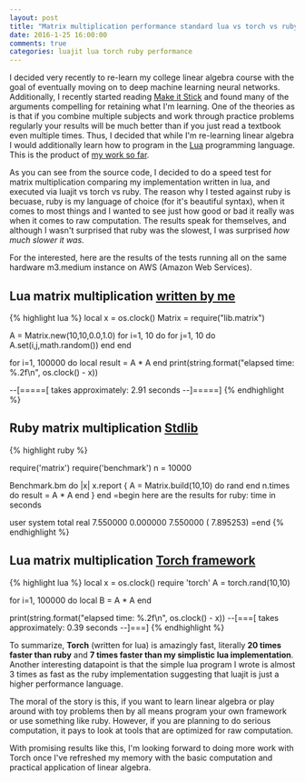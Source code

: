 ```yaml
---
layout: post
title: "Matrix multiplication performance standard lua vs torch vs ruby"
date: 2016-1-25 16:00:00
comments: true
categories: luajit lua torch ruby performance
---
```


I decided very recently to re-learn my college linear algebra course with the goal of eventually moving on to deep machine learning neural networks.  Additionally, I recently started reading [Make it Stick](http://www.amazon.com/Make-It-Stick-Successful-Learning/dp/0674729013) and found many of the arguments compelling for retaining what I'm learning.  One of the theories as is that if you combine multiple subjects and work through practice problems regularly your results will be much better than if you just read a textbook even multiple times.  Thus, I decided that while I'm re-learning linear algebra I would additionally learn how to program in the [Lua](http://www.lua.org/) programming language.  This is the product of [my work so far](https://github.com/johnnyiller/lua_linear_algebra).  

As you can see from the source code, I decided to do a speed test for matrix multiplication comparing my implementation written in lua, and executed via luajit vs torch vs ruby.  The reason why I tested against ruby is becuase, ruby is my language of choice (for it's beautiful syntax), when it comes to most things and I wanted to see just how good or bad it really was when it comes to raw computation.  The results speak for themselves, and although I wasn't surprised that ruby was the slowest, I was surprised *how much slower it was*.

For the interested, here are the results of the tests running all on the same hardware m3.medium instance on AWS (Amazon Web Services).

## Lua matrix multiplication [written by me](https://github.com/johnnyiller/lua_linear_algebra/blob/master/lib/matrix.lua)
{% highlight lua %}
local x = os.clock()
Matrix = require("lib.matrix")

A = Matrix.new(10,10,0.0,1.0)
for i=1, 10 do 
  for j=1, 10 do 
    A.set(i,j,math.random())
  end
end

for i=1, 100000 do
  local result = A * A
end
print(string.format("elapsed time: %.2f\n", os.clock() - x))

--[=====[
takes approximately: 2.91 seconds
--]=====]
{% endhighlight %}

## Ruby matrix multiplication [Stdlib](http://ruby-doc.org/stdlib-2.2.3/libdoc/matrix/rdoc/Matrix.html)
{% highlight ruby %}

require('matrix')
require('benchmark')
n = 10000

Benchmark.bm do |x|
  x.report {
    A = Matrix.build(10,10) do 
          rand
        end
    n.times do 
      result = A * A
    end
  }
end
=begin
here are the results for ruby: time in seconds

user     system      total        real
   7.550000   0.000000   7.550000 (  7.895253)
=end
{% endhighlight %}

## Lua matrix multiplication [Torch framework](http://torch.ch/) 
{% highlight lua %}
local x = os.clock()
require 'torch'
A = torch.rand(10,10)

for i=1, 100000 do
 local B = A * A
end

print(string.format("elapsed time: %.2f\n", os.clock() - x))
--[===[
takes approximately: 0.39 seconds
--]===]
{% endhighlight %}

To summarize, **Torch** (written for lua) is amazingly fast, literally **20 times faster than ruby** and **7 times faster than my simplistic lua implementation**. Another interesting datapoint is that the simple lua program I wrote is almost 3 times as fast as the ruby implementation suggesting that luajit is just a higher performance language.  

The moral of the story is this, if you want to learn linear algebra or play around with toy problems then by all means program your own framework or use something like ruby.  However, if you are planning to do serious computation, it pays to look at tools that are optimized for raw computation.

With promising results like this, I'm looking forward to doing more work with Torch once I've refreshed my memory with the basic computation and practical application of linear algebra. 


